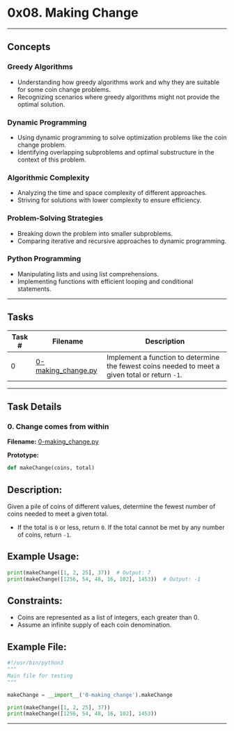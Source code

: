# 0x08. Making Change

---

## Concepts

### Greedy Algorithms
- Understanding how greedy algorithms work and why they are suitable for some coin change problems.
- Recognizing scenarios where greedy algorithms might not provide the optimal solution.

### Dynamic Programming
- Using dynamic programming to solve optimization problems like the coin change problem.
- Identifying overlapping subproblems and optimal substructure in the context of this problem.

### Algorithmic Complexity
- Analyzing the time and space complexity of different approaches.
- Striving for solutions with lower complexity to ensure efficiency.

### Problem-Solving Strategies
- Breaking down the problem into smaller subproblems.
- Comparing iterative and recursive approaches to dynamic programming.

### Python Programming
- Manipulating lists and using list comprehensions.
- Implementing functions with efficient looping and conditional statements.

---
## Tasks

| Task # | Filename                | Description                                                                                      |
|--------|--------------------------|--------------------------------------------------------------------------------------------------|
| 0      | [0-making_change.py](./0-making_change.py) | Implement a function to determine the fewest coins needed to meet a given total or return `-1`. |

---

## Task Details

### 0. Change comes from within

**Filename:** [0-making_change.py](./0-making_change.py)  

**Prototype:**  
```python
def makeChange(coins, total)
```

## Description:
Given a pile of coins of different values, determine the fewest number of coins needed to meet a given total.

- If the total is `0` or less, return `0`.
If the total cannot be met by any number of coins, return `-1`.

## Example Usage:
```python
print(makeChange([1, 2, 25], 37))  # Output: 7
print(makeChange([1256, 54, 48, 16, 102], 1453))  # Output: -1
```

## Constraints:
- Coins are represented as a list of integers, each greater than 0.
- Assume an infinite supply of each coin denomination.

## Example File:
```python
#!/usr/bin/python3
"""
Main file for testing
"""

makeChange = __import__('0-making_change').makeChange

print(makeChange([1, 2, 25], 37))
print(makeChange([1256, 54, 48, 16, 102], 1453))
```
---
